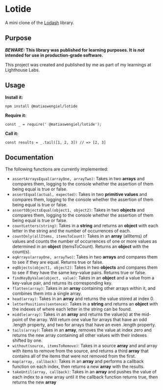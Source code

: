 # Lotide

A mini clone of the [Lodash](https://lodash.com) library.

## Purpose

**_BEWARE:_ This library was published for learning purposes. It is _not_ intended for use in production-grade software.**

This project was created and published by me as part of my learnings at Lighthouse Labs. 

## Usage

**Install it:**

`npm install @matiaswengiel/lotide`

**Require it:**

`const _ = require(' @matiaswengiel/lotide');`

**Call it:**

`const results = _.tail([1, 2, 3]) // => [2, 3]`

## Documentation

The following functions are currently implemented:

* `assertArraysEqual(arrayOne, arrayTwo)`: Takes in two **arrays** and compares them, logging to the console whether the assertion of them being equal is true or false.
* `assertEqual(actual, expected)`: Takes in two **primitive values** and compares them, logging to the console whether the assertion of them being equal is true or false.
* `assertObjectsEqual(object1, object2)`: Takes in two **objects** and compares them, logging to the console whether the assertion of them being equal is true or false.
* `countLetters(string)`: Takes in a **string** and returns an **object** with each letter in the string and the number of occurrences of each.
* `countOnly(allItems, itemsToCount)`: Takes in an **array** (allItems) of values and counts the number of occurrences of one or more values as determined in an **object** (itemsToCount). Returns an **object** with the count(s).
* `eqArrays(arrayOne, arrayTwo)`: Takes in two **arrays** and compares them to see if they are equal. Returns true or false.
* `eqObjects(object1, object2)`: Takes in two **objects** and compares them to see if they have the same key-value pairs. Returns true or false.
* `findKeyByValue(object, value)`: Takes in an **object** and a value from a key-value pair, and returns its corresponding key.
* `flatten(array)`: Takes in an **array** containing other arrays within it, and combines them into a single array. 
* `head(array)`: Takes in an **array** and returns the value stored at index 0.
* `letterPositions(sentence)`: Takes in a **string** and returns an **object** with the indexes of where each letter in the string can be found. 
* `middle(array)`: Takes in an **array** and returns the value(s) at the mid-point of the array. Will return one value for arrays that have an odd .length property, and two for arrays that have an even .length property. 
* `tails(array)`: Takes in an **array**, removes the value at index zero and returns the new array containing all other values with their indexes shifted by one.
* `without(source, itemsToRemove)`: Takes in a source **array** and and array with items to remove from the source, and returns a third **array** that contains all of the items that were not removed from the first.
* `map(array, callback)`: Takes in an **array** and performs a callback function on each index, then returns a new **array** with the results. 
* `takeUntil(array, callback)`: Takes in an **array** and pushes the value of each index to a new array until it the callback function returns true, then returns the new **array**